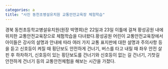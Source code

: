 ```yaml
---
categories: a
title: "사진 동천초병설유치원 교통안전교육장 체험학습"
---
```

경북 동천초등학교병설유치원(원장 박명희)은 22일과 23일 이틀에 걸쳐 황성공원 내에 위치한 교통안전교육장으로 체험학습을 다녀왔다.황성공원 어린이 교통안전교육장에서 아이들은 강사의 설명과 안내에 따라 여러 가지 교통 표지판에 대한 설명과 주의사항 등을 듣고 신호등이 켜질 때 횡단보도 안전하게 건너기, 버스를 타고 내릴 때 좌우 안전 살핀 후 하차하기, 신호등이 있는 횡단보도를 건너기와 신호등이 없는 길 건너기, 기찻길 안전하게 건너기 등의 교통안전체험을 해보는 시간을 가졌다.